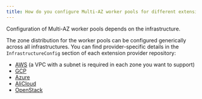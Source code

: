 ```yaml
---
title: How do you configure Multi-AZ worker pools for different extensions?
---
```


Configuration of Multi-AZ worker pools depends on the infrastructure.

The zone distribution for the worker pools can be configured generically across all infrastructures. You can find provider-specific details in the `InfrastructureConfig` section of each extension provider repository:

* [AWS](https://github.com/gardener/gardener-extension-provider-aws/blob/master/docs/usage/usage.md#infrastructureconfig) (a VPC with a subnet is required in each zone you want to support)
* [GCP](https://github.com/gardener/gardener-extension-provider-gcp/blob/master/docs/usage/usage.md#infrastructureconfig)
* [Azure](https://github.com/gardener/gardener-extension-provider-azure/blob/master/docs/usage/usage.md#infrastructureconfig)
* [AliCloud](https://github.com/gardener/gardener-extension-provider-alicloud/blob/master/docs/usage/usage.md#infrastructureconfig)
* [OpenStack](https://github.com/gardener/gardener-extension-provider-openstack/blob/master/docs/usage/usage.md#infrastructureconfig)